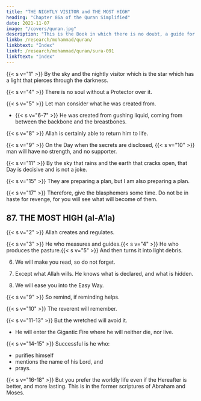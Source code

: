 ```yaml
---
title: "THE NIGHTLY VISITOR and THE MOST HIGH"
heading: "Chapter 86a of the Quran Simplified"
date: 2021-11-07
image: "/covers/quran.jpg"
description: "This is the Book in which there is no doubt, a guide for the righteous."
linkb: /research/mohammad/quran/
linkbtext: "Index"
linkf: /research/mohammad/quran/sura-091
linkftext: "Index"
---
```




{{< s v="1" >}}  By the sky and the nightly visitor which is the star which has a light that pierces through the darkness. 

{{< s v="4" >}}  There is no soul without a Protector over it.

{{< s v="5" >}}  Let man consider what he was created from.
- {{< s v="6-7" >}} He was created from gushing liquid, coming from between the backbone and the breastbones.

{{< s v="8" >}} Allah is certainly able to return him to life.

{{< s v="9" >}} On the Day when the secrets are disclosed, {{< s v="10" >}} man will have no strength, and no supporter.

{{< s v="11" >}} By the sky that rains and the earth that cracks open, that Day is decisive and is not a joke. 

{{< s v="15" >}} They are preparing a plan, but I am also preparing a plan. 

{{< s v="17" >}} Therefore, give the blasphemers some time. Do not be in haste for revenge, for you will see what will become of
them.



## 87. THE MOST HIGH (al-A’la)

{{< s v="2" >}}  Allah creates and regulates.

{{< s v="3" >}}  He who measures and guides.{{< s v="4" >}}  He who produces the pasture.{{< s v="5" >}}  And then turns it into light debris.

6. We will make you read, so do not forget.

7. Except what Allah wills. He knows what is declared, and what is hidden.

8. We will ease you into the Easy Way.

{{< s v="9" >}}  So remind, if reminding helps. 

{{< s v="10" >}}  The reverent will remember.

{{< s v="11-13" >}}  But the wretched will avoid it.
- He will enter the Gigantic Fire where he will neither die, nor live.

{{< s v="14-15" >}} Successful is he who:
- purifies himself
- mentions the name of his Lord, and
- prays. 

{{< s v="16-18" >}} But you prefer the worldly life even if the Hereafter is better, and more lasting. This is in the former scriptures of Abraham and Moses.

